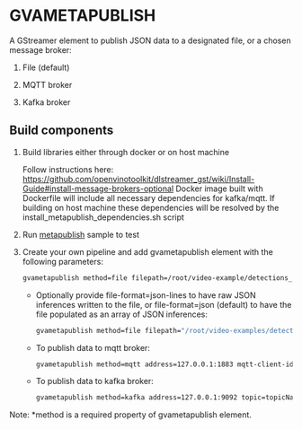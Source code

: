 # GVAMETAPUBLISH

A GStreamer element to publish JSON data to a designated file, or a chosen message broker:

  1. File (default)

  2. MQTT broker

  3. Kafka broker

## Build components

1. Build libraries either through docker or on host machine

    Follow instructions here:
    https://github.com/openvinotoolkit/dlstreamer_gst/wiki/Install-Guide#install-message-brokers-optional
    Docker image built with Dockerfile will include all necessary dependencies for kafka/mqtt.
    If building on host machine these dependencies will be resolved by the install_metapublish_dependencies.sh script

2. Run [metapublish](https://github.com/openvinotoolkit/dlstreamer_gst/blob/master/samples/gst_launch/metapublish/metapublish.sh) sample to test

3. Create your own pipeline and add gvametapublish element with the following parameters:

    ```bash
    gvametapublish method=file filepath=/root/video-example/detections_2019.json
    ```
    - Optionally provide file-format=json-lines to have raw JSON inferences written to the file, or file-format=json (default) to have the file populated as an array of JSON inferences:

        ```bash
        gvametapublish method=file filepath="/root/video-examples/detections_2019.json" file-format=json-lines
        ```

    - To publish data to mqtt broker:

        ```bash
        gvametapublish method=mqtt address=127.0.0.1:1883 mqtt-client-id=clientIdValue topic=topicName
        ```

    - To publish data to kafka broker:

        ```bash
        gvametapublish method=kafka address=127.0.0.1:9092 topic=topicName
        ```

Note: \*method is a required property of gvametapublish element.
